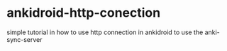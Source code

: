# ankidroid-http-conection
simple tutorial in how to use http connection in ankidroid to use the anki-sync-server
